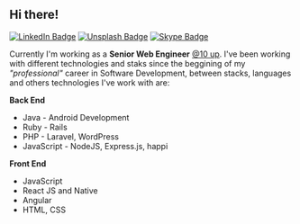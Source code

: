 Hi there!
- 
[![LinkedIn Badge](https://img.shields.io/badge/-LinkedIn-blue?logo=LinkedIn&labelColor=0076b5&color=0076b5&?style=flat-square&link=https://www.linkedin.com/in/crisoforo/)](https://www.linkedin.com/in/crisoforo/) [![Unsplash Badge](https://img.shields.io/badge/-Photos-dark?logo=Unsplash&labelColor=000&color=000&?style=flat-square&link=https://unsplash.com/@mitogh)](https://unsplash.com/@mitogh) [![Skype Badge](https://img.shields.io/badge/-Skype-blue?logo=skype&labelColor=FFF&color=00aff1&?style=flat-square)](https://join.skype.com/invite/DANjExZPGxMq)

Currently I'm working as a **Senior Web Engineer** [@10 up](https://10up.com/). I've been working with different technologies and staks since the beggining of my _"professional"_ career in Software Development, between stacks, languages and others technologies I've work with are: 

**Back End**

- Java - Android Development
- Ruby - Rails
- PHP - Laravel, WordPress
- JavaScript - NodeJS, Express.js, happi

**Front End**

- JavaScript
- React JS and Native
- Angular
- HTML, CSS
